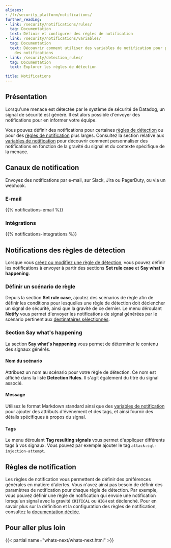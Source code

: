 ```yaml
---
aliases:
- /fr/security_platform/notifications/
further_reading:
- link: /security/notifications/rules/
  tag: Documentation
  text: Définir et configurer des règles de notification
- link: /security/notifications/variables/
  tag: Documentation
  text: Découvrir comment utiliser des variables de notification pour personnaliser
    des notifications
- link: /security/detection_rules/
  tag: Documentation
  text: Explorer les règles de détection

title: Notifications
---
```


## Présentation

Lorsqu'une menace est détectée par le système de sécurité de Datadog, un signal de sécurité est généré. Il est alors possible d'envoyer des notifications pour en informer votre équipe.

Vous pouvez définir des notifications pour certaines [règles de détection](#notifications-des-regles-de-detection) ou pour des [règles de notification](#regles-de-notification) plus larges. Consultez la section relative aux [variables de notification][1] pour découvrir comment personnaliser des notifications en fonction de la gravité du signal et du contexte spécifique de la menace.

## Canaux de notification

Envoyez des notifications par e-mail, sur Slack, Jira ou PagerDuty, ou via un webhook.

### E-mail

{{% notifications-email %}}

### Intégrations

{{% notifications-integrations %}}

## Notifications des règles de détection

Lorsque vous [créez ou modifiez une règle de détection][2], vous pouvez définir les notifications à envoyer à partir des sections **Set rule case** et **Say what's happening**.

### Définir un scénario de règle

Depuis la section **Set rule case**, ajoutez des scénarios de règle afin de définir les conditions pour lesquelles une règle de détection doit déclencher un signal de sécurité, ainsi que la gravité de ce dernier. Le menu déroulant **Notify** vous permet d'envoyer les notifications de signal générées par le scénario pertinent aux [destinataires sélectionnés](#canaux-de-notification).

### Section Say what's happening

La section **Say what's happening** vous permet de déterminer le contenu des signaux générés.

#### Nom du scénario

Attribuez un nom au scénario pour votre règle de détection. Ce nom est affiché dans la liste **Detection Rules**. Il s'agit également du titre du signal associé.

#### Message

Utilisez le format Markdown standard ainsi que des [variables de notification][1] pour ajouter des attributs d'événement et des tags, et ainsi fournir des détails spécifiques à propos du signal.

#### Tags

Le menu déroulant **Tag resulting signals** vous permet d'appliquer différents tags à vos signaux. Vous pouvez par exemple ajouter le tag `attack:sql-injection-attempt`.

## Règles de notification

Les règles de notification vous permettent de définir des préférences générales en matière d'alertes. Vous n'avez ainsi pas besoin de définir des paramètres de notification pour chaque règle de détection. Par exemple, vous pouvez définir une règle de notification qui envoie une notification lorsqu'un signal avec la gravité `CRITICAL` ou `HIGH` est déclenché. Pour en savoir plus sur la définition et la configuration des règles de notification, consultez la [documentation dédiée][3].

## Pour aller plus loin

{{< partial name="whats-next/whats-next.html" >}}

[1]: /fr/security/notifications/variables/
[2]: /fr/security/detection_rules/#creating-and-managing-detection-rules
[3]: /fr/security/notifications/rules/

